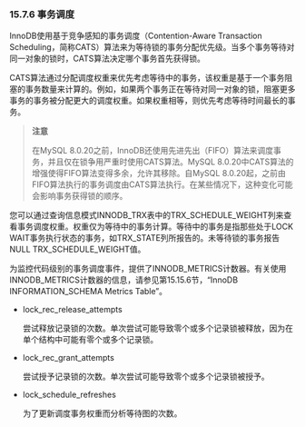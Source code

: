 ### 15.7.6 事务调度

InnoDB使用基于竞争感知的事务调度（Contention-Aware Transaction Scheduling，简称CATS）算法来为等待锁的事务分配优先级。当多个事务等待对同一对象的锁时，CATS算法决定哪个事务首先获得锁。

CATS算法通过分配调度权重来优先考虑等待中的事务，该权重是基于一个事务阻塞的事务数量来计算的。例如，如果两个事务正在等待对同一对象的锁，阻塞更多事务的事务被分配更大的调度权重。如果权重相等，则优先考虑等待时间最长的事务。

> **注意**
>
> 在MySQL 8.0.20之前，InnoDB还使用先进先出（FIFO）算法来调度事务，并且仅在锁争用严重时使用CATS算法。MySQL 8.0.20中CATS算法的增强使得FIFO算法变得多余，允许其移除。自MySQL 8.0.20起，之前由FIFO算法执行的事务调度由CATS算法执行。在某些情况下，这种变化可能会影响事务获得锁的顺序。

您可以通过查询信息模式INNODB_TRX表中的TRX_SCHEDULE_WEIGHT列来查看事务调度权重。权重仅为等待中的事务计算。等待中的事务是指那些处于LOCK WAIT事务执行状态的事务，如TRX_STATE列所报告的。未等待锁的事务报告NULL TRX_SCHEDULE_WEIGHT值。

为监控代码级别的事务调度事件，提供了INNODB_METRICS计数器。有关使用INNODB_METRICS计数器的信息，请参见第15.15.6节，“InnoDB INFORMATION_SCHEMA Metrics Table”。

- lock_rec_release_attempts

  尝试释放记录锁的次数。单次尝试可能导致零个或多个记录锁被释放，因为在单个结构中可能有零个或多个记录锁。

- lock_rec_grant_attempts

  尝试授予记录锁的次数。单次尝试可能导致零个或多个记录锁被授予。

- lock_schedule_refreshes

  为了更新调度事务权重而分析等待图的次数。